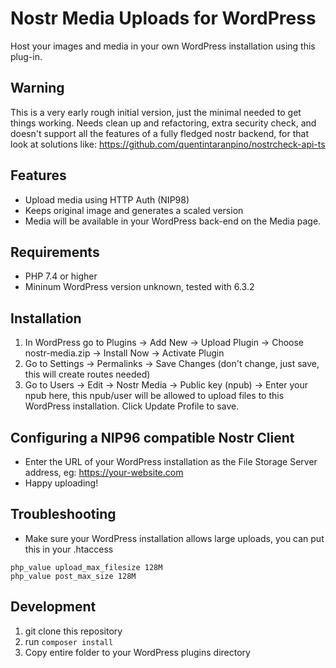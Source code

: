# Nostr Media Uploads for WordPress

Host your images and media in your own WordPress installation using this plug-in.

## Warning
This is a very early rough initial version, just the minimal needed to get things working. Needs clean up and refactoring, extra security check, and doesn't support all the features of a fully fledged nostr backend, for that look at solutions like: https://github.com/quentintaranpino/nostrcheck-api-ts 

## Features
- Upload media using HTTP Auth (NIP98)
- Keeps original image and generates a scaled version
- Media will be available in your WordPress back-end on the Media page.

## Requirements
- PHP 7.4 or higher
- Mininum WordPress version unknown, tested with 6.3.2

## Installation
1) In WordPress go to Plugins -> Add New -> Upload Plugin -> Choose nostr-media.zip -> Install Now -> Activate Plugin
2) Go to Settings -> Permalinks -> Save Changes (don't change, just save, this will create routes needed)
3) Go to Users -> Edit -> Nostr Media -> Public key (npub) -> Enter your npub here, this npub/user will be allowed to upload files to this WordPress installation. Click Update Profile to save.

## Configuring a NIP96 compatible Nostr Client
- Enter the URL of your WordPress installation as the File Storage Server address, eg: https://your-website.com
- Happy uploading!


## Troubleshooting
- Make sure your WordPress installation allows large uploads, you can put this in your .htaccess
```
php_value upload_max_filesize 128M
php_value post_max_size 128M
```


## Development
1) git clone this repository
2) run ```composer install```
3) Copy entire folder to your WordPress plugins directory
